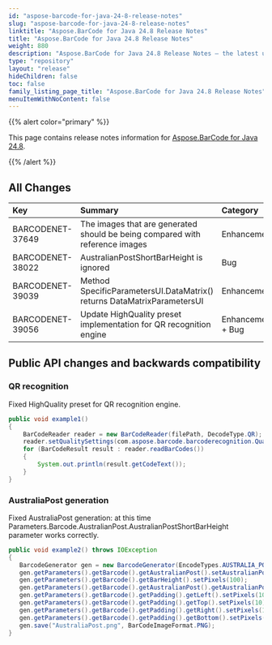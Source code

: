 ```yaml
---
id: "aspose-barcode-for-java-24-8-release-notes"
slug: "aspose-barcode-for-java-24-8-release-notes"
linktitle: "Aspose.BarCode for Java 24.8 Release Notes"
title: "Aspose.BarCode for Java 24.8 Release Notes"
weight: 880
description: "Aspose.BarCode for Java 24.8 Release Notes – the latest updates and fixes."
type: "repository"
layout: "release"
hideChildren: false
toc: false
family_listing_page_title: "Aspose.BarCode for Java 24.8 Release Notes"
menuItemWithNoContent: false
---
```


{{% alert color="primary" %}}

This page contains release notes information for [Aspose.BarCode for Java 24.8](https://releases.aspose.com/barcode/java/24-8/).

{{% /alert %}}
## **All Changes**

| **Key**          | **Summary**                                                                       | **Category** |
|:-----------------|:----------------------------------------------------------------------------------|:-------------|
|BARCODENET-37649|The images that are generated should be being compared with reference images|Enhancement|
|BARCODENET-38022|AustralianPostShortBarHeight is ignored|Bug|
|BARCODENET-39039|Method SpecificParametersUI.DataMatrix() returns DataMatrixParametersUI|Enhancement|
|BARCODENET-39056|Update HighQuality preset implementation for QR recognition engine|Enhancement + Bug|

## Public API changes and backwards compatibility

### QR recognition

Fixed HighQuality preset for QR recognition engine.
```java
public void example1()
{
    BarCodeReader reader = new BarCodeReader(filePath, DecodeType.QR);
    reader.setQualitySettings(com.aspose.barcode.barcoderecognition.QualitySettings.getHighQuality());
    for (BarCodeResult result : reader.readBarCodes())
    {
        System.out.println(result.getCodeText());
    }
}
```

### AustraliaPost generation

Fixed AustraliaPost generation: at this time Parameters.Barcode.AustralianPost.AustralianPostShortBarHeight parameter works correctly.
```java
public void example2() throws IOException
{
   BarcodeGenerator gen = new BarcodeGenerator(EncodeTypes.AUSTRALIA_POST, "6212345678AP");
   gen.getParameters().getBarcode().getAustralianPost().setAustralianPostEncodingTable(CustomerInformationInterpretingType.C_TABLE);
   gen.getParameters().getBarcode().getBarHeight().setPixels(100);
   gen.getParameters().getBarcode().getAustralianPost().getAustralianPostShortBarHeight().setPixels(10);
   gen.getParameters().getBarcode().getPadding().getLeft().setPixels(10);
   gen.getParameters().getBarcode().getPadding().getTop().setPixels(10);
   gen.getParameters().getBarcode().getPadding().getRight().setPixels(10);
   gen.getParameters().getBarcode().getPadding().getBottom().setPixels(10);
   gen.save("AustraliaPost.png", BarCodeImageFormat.PNG);
}
```

